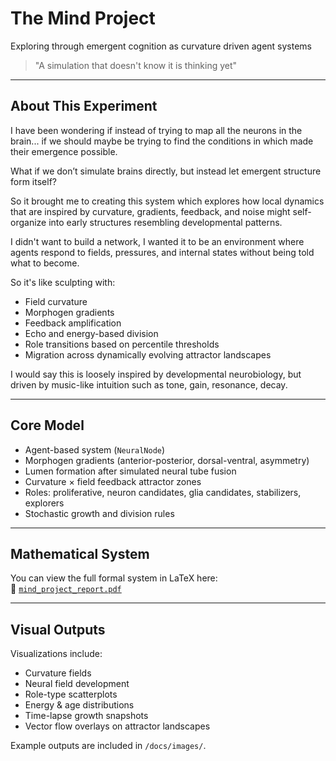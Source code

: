 # The Mind Project
Exploring through emergent cognition as curvature driven agent systems
> "A simulation that doesn't know it is thinking yet"

---

## About This Experiment

I have been wondering if instead of trying to map all the neurons in the brain... if we should maybe be trying to find the conditions in which made their emergence possible.

What if we don’t simulate brains directly, but instead let emergent structure form itself?

So it brought me to creating this system which explores how local dynamics that are inspired by curvature, gradients, feedback, and noise might self-organize into early structures resembling developmental patterns.  

I didn't want to build a network, I wanted it to be an environment where agents respond to fields, pressures, and internal states without being told what to become.

So it's like sculpting with:

- Field curvature  
- Morphogen gradients  
- Feedback amplification  
- Echo and energy-based division  
- Role transitions based on percentile thresholds  
- Migration across dynamically evolving attractor landscapes

I would say this is loosely inspired by developmental neurobiology, but driven by music-like intuition such as tone, gain, resonance, decay.

---

## Core Model

- Agent-based system (`NeuralNode`)
- Morphogen gradients (anterior-posterior, dorsal-ventral, asymmetry)
- Lumen formation after simulated neural tube fusion
- Curvature × field feedback attractor zones
- Roles: proliferative, neuron candidates, glia candidates, stabilizers, explorers
- Stochastic growth and division rules

---

## Mathematical System

You can view the full formal system in LaTeX here:  
📄 [`mind_project_report.pdf`](docs/mind_project_report.pdf)

---

## Visual Outputs

Visualizations include:

- Curvature fields
- Neural field development
- Role-type scatterplots
- Energy & age distributions
- Time-lapse growth snapshots
- Vector flow overlays on attractor landscapes

Example outputs are included in `/docs/images/`.


